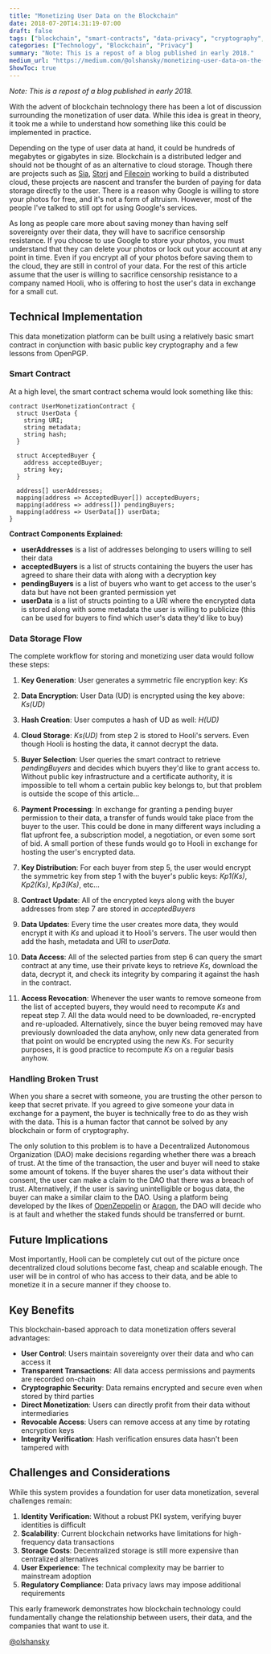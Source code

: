 ```yaml
---
title: "Monetizing User Data on the Blockchain"
date: 2018-07-20T14:31:19-07:00
draft: false
tags: ["blockchain", "smart-contracts", "data-privacy", "cryptography", "web3"]
categories: ["Technology", "Blockchain", "Privacy"]
summary: "Note: This is a repost of a blog published in early 2018."
medium_url: "https://medium.com/@olshansky/monetizing-user-data-on-the-blockchain-3584351a752e"
ShowToc: true
---
```


_Note: This is a repost of a blog published in early 2018._

With the advent of blockchain technology there has been a lot of discussion surrounding the monetization of user data. While this idea is great in theory, it took me a while to understand how something like this could be implemented in practice.

Depending on the type of user data at hand, it could be hundreds of megabytes or gigabytes in size. Blockchain is a distributed ledger and should not be thought of as an alternative to cloud storage. Though there are projects such as [Sia](https://sia.tech/), [Storj](https://storj.io/) and [Filecoin](https://filecoin.io/) working to build a distributed cloud, these projects are nascent and transfer the burden of paying for data storage directly to the user. There is a reason why Google is willing to store your photos for free, and it's not a form of altruism. However, most of the people I've talked to still opt for using Google's services.

As long as people care more about saving money than having self sovereignty over their data, they will have to sacrifice censorship resistance. If you choose to use Google to store your photos, you must understand that they can delete your photos or lock out your account at any point in time. Even if you encrypt all of your photos before saving them to the cloud, they are still in control of your data. For the rest of this article assume that the user is willing to sacrifice censorship resistance to a company named Hooli, who is offering to host the user's data in exchange for a small cut.

## Technical Implementation

This data monetization platform can be built using a relatively basic smart contract in conjunction with basic public key cryptography and a few lessons from OpenPGP.

### Smart Contract

At a high level, the smart contract schema would look something like this:

```solidity
contract UserMonetizationContract {
  struct UserData {
    string URI;
    string metadata;
    string hash;
  }

  struct AcceptedBuyer {
    address acceptedBuyer;
    string key;
  }

  address[] userAddresses;
  mapping(address => AcceptedBuyer[]) acceptedBuyers;
  mapping(address => address[]) pendingBuyers;
  mapping(address => UserData[]) userData;
}
```

**Contract Components Explained:**

- **userAddresses** is a list of addresses belonging to users willing to sell their data
- **acceptedBuyers** is a list of structs containing the buyers the user has agreed to share their data with along with a decryption key
- **pendingBuyers** is a list of buyers who want to get access to the user's data but have not been granted permission yet
- **userData** is a list of structs pointing to a URI where the encrypted data is stored along with some metadata the user is willing to publicize (this can be used for buyers to find which user's data they'd like to buy)

### Data Storage Flow

The complete workflow for storing and monetizing user data would follow these steps:

1. **Key Generation**: User generates a symmetric file encryption key: _Ks_

2. **Data Encryption**: User Data (UD) is encrypted using the key above: _Ks(UD)_

3. **Hash Creation**: User computes a hash of UD as well: _H(UD)_

4. **Cloud Storage**: _Ks(UD)_ from step 2 is stored to Hooli's servers. Even though Hooli is hosting the data, it cannot decrypt the data.

5. **Buyer Selection**: User queries the smart contract to retrieve _pendingBuyers_ and decides which buyers they'd like to grant access to. Without public key infrastructure and a certificate authority, it is impossible to tell whom a certain public key belongs to, but that problem is outside the scope of this article...

6. **Payment Processing**: In exchange for granting a pending buyer permission to their data, a transfer of funds would take place from the buyer to the user. This could be done in many different ways including a flat upfront fee, a subscription model, a negotiation, or even some sort of bid. A small portion of these funds would go to Hooli in exchange for hosting the user's encrypted data.

7. **Key Distribution**: For each buyer from step 5, the user would encrypt the symmetric key from step 1 with the buyer's public keys: _Kp1(Ks)_, _Kp2(Ks)_, _Kp3(Ks)_, etc...

8. **Contract Update**: All of the encrypted keys along with the buyer addresses from step 7 are stored in _acceptedBuyers_

9. **Data Updates**: Every time the user creates more data, they would encrypt it with _Ks_ and upload it to Hooli's servers. The user would then add the hash, metadata and URI to _userData._

10. **Data Access**: All of the selected parties from step 6 can query the smart contract at any time, use their private keys to retrieve _Ks_, download the data, decrypt it, and check its integrity by comparing it against the hash in the contract.

11. **Access Revocation**: Whenever the user wants to remove someone from the list of accepted buyers, they would need to recompute _Ks_ and repeat step 7. All the data would need to be downloaded, re-encrypted and re-uploaded. Alternatively, since the buyer being removed may have previously downloaded the data anyhow, only new data generated from that point on would be encrypted using the new _Ks_. For security purposes, it is good practice to recompute _Ks_ on a regular basis anyhow.

### Handling Broken Trust

When you share a secret with someone, you are trusting the other person to keep that secret private. If you agreed to give someone your data in exchange for a payment, the buyer is technically free to do as they wish with the data. This is a human factor that cannot be solved by any blockchain or form of cryptography.

The only solution to this problem is to have a Decentralized Autonomous Organization (DAO) make decisions regarding whether there was a breach of trust. At the time of the transaction, the user and buyer will need to stake some amount of tokens. If the buyer shares the user's data without their consent, the user can make a claim to the DAO that there was a breach of trust. Alternatively, if the user is saving unintelligible or bogus data, the buyer can make a similar claim to the DAO. Using a platform being developed by the likes of [OpenZeppelin](https://openzeppelin.org/) or [Aragon](https://aragon.one/), the DAO will decide who is at fault and whether the staked funds should be transferred or burnt.

## Future Implications

Most importantly, Hooli can be completely cut out of the picture once decentralized cloud solutions become fast, cheap and scalable enough. The user will be in control of who has access to their data, and be able to monetize it in a secure manner if they choose to.

## Key Benefits

This blockchain-based approach to data monetization offers several advantages:

- **User Control**: Users maintain sovereignty over their data and who can access it
- **Transparent Transactions**: All data access permissions and payments are recorded on-chain
- **Cryptographic Security**: Data remains encrypted and secure even when stored by third parties
- **Direct Monetization**: Users can directly profit from their data without intermediaries
- **Revocable Access**: Users can remove access at any time by rotating encryption keys
- **Integrity Verification**: Hash verification ensures data hasn't been tampered with

## Challenges and Considerations

While this system provides a foundation for user data monetization, several challenges remain:

1. **Identity Verification**: Without a robust PKI system, verifying buyer identities is difficult
2. **Scalability**: Current blockchain networks have limitations for high-frequency data transactions
3. **Storage Costs**: Decentralized storage is still more expensive than centralized alternatives
4. **User Experience**: The technical complexity may be barrier to mainstream adoption
5. **Regulatory Compliance**: Data privacy laws may impose additional requirements

This early framework demonstrates how blockchain technology could fundamentally change the relationship between users, their data, and the companies that want to use it.

[@olshansky](http://twitter.com/olshansky)
